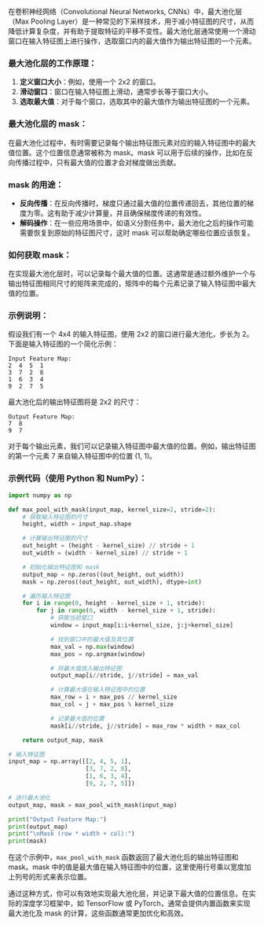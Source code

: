 在卷积神经网络（Convolutional Neural Networks, CNNs）中，最大池化层（Max Pooling Layer）是一种常见的下采样技术，用于减小特征图的尺寸，从而降低计算复杂度，并有助于提取特征的平移不变性。最大池化层通常使用一个滑动窗口在输入特征图上进行操作，选取窗口内的最大值作为输出特征图的一个元素。

### 最大池化层的工作原理：

1. **定义窗口大小**：例如，使用一个 2x2 的窗口。
2. **滑动窗口**：窗口在输入特征图上滑动，通常步长等于窗口大小。
3. **选取最大值**：对于每个窗口，选取其中的最大值作为输出特征图的一个元素。

### 最大池化层的 mask：

在最大池化过程中，有时需要记录每个输出特征图元素对应的输入特征图中的最大值位置。这个位置信息通常被称为 mask。mask 可以用于后续的操作，比如在反向传播过程中，只有最大值的位置才会对梯度做出贡献。

### mask 的用途：

- **反向传播**：在反向传播时，梯度只通过最大值的位置传递回去，其他位置的梯度为零。这有助于减少计算量，并且确保梯度传递的有效性。
- **解码操作**：在一些应用场景中，如语义分割任务中，最大池化之后的操作可能需要恢复到原始的特征图尺寸，这时 mask 可以帮助确定哪些位置应该恢复。

### 如何获取 mask：

在实现最大池化层时，可以记录每个最大值的位置。这通常是通过额外维护一个与输出特征图相同尺寸的矩阵来完成的，矩阵中的每个元素记录了输入特征图中最大值的位置。

### 示例说明：

假设我们有一个 4x4 的输入特征图，使用 2x2 的窗口进行最大池化，步长为 2。下面是输入特征图的一个简化示例：

```
Input Feature Map:
2  4  5  1
3  7  2  8
1  6  3  4
9  2  7  5
```

最大池化后的输出特征图将是 2x2 的尺寸：

```
Output Feature Map:
7  8
9  7
```

对于每个输出元素，我们可以记录输入特征图中最大值的位置。例如，输出特征图的第一个元素 7 来自输入特征图中的位置 (1, 1)。

### 示例代码（使用 Python 和 NumPy）：

```python
import numpy as np

def max_pool_with_mask(input_map, kernel_size=2, stride=2):
    # 获取输入特征图的尺寸
    height, width = input_map.shape

    # 计算输出特征图的尺寸
    out_height = (height - kernel_size) // stride + 1
    out_width = (width - kernel_size) // stride + 1

    # 初始化输出特征图和 mask
    output_map = np.zeros((out_height, out_width))
    mask = np.zeros((out_height, out_width), dtype=int)

    # 遍历输入特征图
    for i in range(0, height - kernel_size + 1, stride):
        for j in range(0, width - kernel_size + 1, stride):
            # 获取当前窗口
            window = input_map[i:i+kernel_size, j:j+kernel_size]

            # 找到窗口中的最大值及其位置
            max_val = np.max(window)
            max_pos = np.argmax(window)

            # 将最大值放入输出特征图
            output_map[i//stride, j//stride] = max_val

            # 计算最大值在输入特征图中的位置
            max_row = i + max_pos // kernel_size
            max_col = j + max_pos % kernel_size

            # 记录最大值的位置
            mask[i//stride, j//stride] = max_row * width + max_col

    return output_map, mask

# 输入特征图
input_map = np.array([[2, 4, 5, 1],
                      [3, 7, 2, 8],
                      [1, 6, 3, 4],
                      [9, 2, 7, 5]])

# 进行最大池化
output_map, mask = max_pool_with_mask(input_map)

print("Output Feature Map:")
print(output_map)
print("\nMask (row * width + col):")
print(mask)
```

在这个示例中，`max_pool_with_mask` 函数返回了最大池化后的输出特征图和 mask。mask 中的值是最大值在输入特征图中的位置，这里使用行号乘以宽度加上列号的形式来表示位置。

通过这种方式，你可以有效地实现最大池化层，并记录下最大值的位置信息。在实际的深度学习框架中，如 TensorFlow 或 PyTorch，通常会提供内置函数来实现最大池化及 mask 的计算，这些函数通常更加优化和高效。